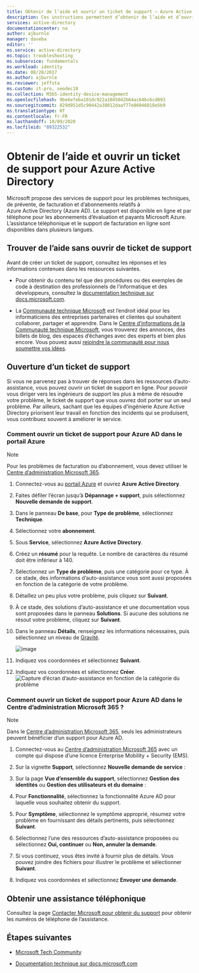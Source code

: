 ```yaml
---
title: Obtenir de l’aide et ouvrir un ticket de support – Azure Active Directory | Microsoft Docs
description: Ces instructions permettent d’obtenir de l’aide et d’ouvrir un ticket de support pour Azure Active Directory.
services: active-directory
documentationcenter: na
author: ajburnle
manager: daveba
editor: ''
ms.service: active-directory
ms.topic: troubleshooting
ms.subservice: fundamentals
ms.workload: identity
ms.date: 08/28/2017
ms.author: ajburnle
ms.reviewer: jeffsta
ms.custom: it-pro, seodec18
ms.collection: M365-identity-device-management
ms.openlocfilehash: 9be6efeba101dc922a1045042b64ac64bc6cd093
ms.sourcegitcommit: 829d951d5c90442a38012daaf77e86046018e5b9
ms.translationtype: HT
ms.contentlocale: fr-FR
ms.lasthandoff: 10/09/2020
ms.locfileid: "89322532"
---
```

# <a name="find-help-and-open-a-support-ticket-for-azure-active-directory"></a>Obtenir de l’aide et ouvrir un ticket de support pour Azure Active Directory
Microsoft propose des services de support pour les problèmes techniques, de prévente, de facturation et d’abonnements relatifs à Azure Active Directory (Azure AD). Le support est disponible en ligne et par téléphone pour les abonnements d’évaluation et payants Microsoft Azure. L’assistance téléphonique et le support de facturation en ligne sont disponibles dans plusieurs langues. 

## <a name="find-help-without-opening-a-support-ticket"></a>Trouver de l’aide sans ouvrir de ticket de support

Avant de créer un ticket de support, consultez les réponses et les informations contenues dans les ressources suivantes. 

* Pour obtenir du contenu tel que des procédures ou des exemples de code à destination des professionnels de l’informatique et des développeurs, consultez la [documentation technique sur docs.microsoft.com](../index.yml).

* La [Communauté technique Microsoft](https://techcommunity.microsoft.com/) est l’endroit idéal pour les informaticiens des entreprises partenaires et clientes qui souhaitent collaborer, partager et apprendre. Dans le [Centre d’informations de la Communauté technique Microsoft](https://techcommunity.microsoft.com/t5/Community-Info-Center/ct-p/Community-Info-Center), vous trouverez des annonces, des billets de blog, des espaces d’échanges avec des experts et bien plus encore. Vous pouvez aussi [rejoindre la communauté pour nous soumettre vos idées](https://techcommunity.microsoft.com/t5/Communities/ct-p/communities).


## <a name="open-a-support-ticket"></a>Ouverture d’un ticket de support

Si vous ne parvenez pas à trouver de réponses dans les ressources d’auto-assistance, vous pouvez ouvrir un ticket de support en ligne. Pour pouvoir vous diriger vers les ingénieurs de support les plus à même de résoudre votre problème, le ticket de support que vous ouvrez doit porter sur un seul problème. Par ailleurs, sachant que les équipes d’ingénierie Azure Active Directory priorisent leur travail en fonction des incidents qui se produisent, vous contribuez souvent à améliorer le service.

### <a name="how-to-open-a-support-ticket-for-azure-ad-in-the-azure-portal"></a>Comment ouvrir un ticket de support pour Azure AD dans le portail Azure

> [!NOTE]
> Pour les problèmes de facturation ou d’abonnement, vous devez utiliser le [Centre d’administration Microsoft 365](https://admin.microsoft.com).
> 

1. Connectez-vous au [portail Azure](https://portal.azure.com) et ouvrez **Azure Active Directory**.
   
1. Faites défiler l’écran jusqu’à **Dépannage + support**, puis sélectionnez **Nouvelle demande de support**.
   
1. Dans le panneau **De base**, pour **Type de problème**, sélectionnez **Technique**.

1. Sélectionnez votre **abonnement**.

1. Sous **Service**, sélectionnez **Azure Active Directory**.

1. Créez un **résumé** pour la requête. Le nombre de caractères du résumé doit être inférieur à 140.
  
1. Sélectionnez un **Type de problème**, puis une catégorie pour ce type. À ce stade, des informations d’auto-assistance vous sont aussi proposées en fonction de la catégorie de votre problème.
  
1. Détaillez un peu plus votre problème, puis cliquez sur **Suivant**. 

1. À ce stade, des solutions d’auto-assistance et une documentation vous sont proposées dans le panneau **Solutions**. Si aucune des solutions ne résout votre problème, cliquez sur **Suivant**. 

1. Dans le panneau **Détails**, renseignez les informations nécessaires, puis sélectionnez un niveau de [Gravité](https://azure.microsoft.com/support/plans/response/). 
 
    ![image](https://user-images.githubusercontent.com/13383753/76565580-1c284900-6468-11ea-8c0f-85af98097b6f.png)
 
1. Indiquez vos coordonnées et sélectionnez **Suivant**. 

1. Indiquez vos coordonnées et sélectionnez **Créer**.
  ![Capture d’écran d’auto-assistance en fonction de la catégorie du problème](./media/active-directory-troubleshooting-support-howto/open-support-ticket.png)

### <a name="how-to-open-a-support-ticket-for-azure-ad-in-the-microsoft-365-admin-center"></a>Comment ouvrir un ticket de support pour Azure AD dans le Centre d’administration Microsoft 365 ?

> [!NOTE]
> Dans le [Centre d’administration Microsoft 365](https://admin.microsoft.com), seuls les administrateurs peuvent bénéficier d’un support pour Azure AD. 

1. Connectez-vous au [Centre d’administration Microsoft 365](https://admin.microsoft.com) avec un compte qui dispose d’une licence Enterprise Mobility + Security (EMS).

1. Sur la vignette **Support**, sélectionnez **Nouvelle demande de service** :

1. Sur la page **Vue d’ensemble du support**, sélectionnez **Gestion des identités** ou **Gestion des utilisateurs et du domaine** :

1. Pour **Fonctionnalité**, sélectionnez la fonctionnalité Azure AD pour laquelle vous souhaitez obtenir du support.

1. Pour **Symptôme**, sélectionnez le symptôme approprié, résumez votre problème en fournissant des détails pertinents, puis sélectionnez **Suivant**.

1. Sélectionnez l’une des ressources d’auto-assistance proposées ou sélectionnez **Oui, continuer** ou **Non, annuler la demande**.

1. Si vous continuez, vous êtes invité à fournir plus de détails. Vous pouvez joindre des fichiers pour illustrer le problème et sélectionner **Suivant**.

1. Indiquez vos coordonnées et sélectionnez **Envoyer une demande**.

## <a name="get-phone-support"></a>Obtenir une assistance téléphonique

Consultez la page [Contacter Microsoft pour obtenir du support](https://portal.office.com/Support/ContactUs.aspx) pour obtenir les numéros de téléphone de l’assistance.

##  <a name="next-steps"></a>Étapes suivantes

* [Microsoft Tech Community](https://techcommunity.microsoft.com/)

* [Documentation technique sur docs.microsoft.com](../index.yml)
